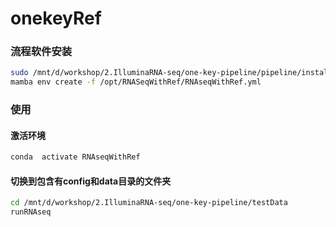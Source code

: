 # onekeyRef

### 流程软件安装
```bash
sudo /mnt/d/workshop/2.IlluminaRNA-seq/one-key-pipeline/pipeline/install
mamba env create -f /opt/RNASeqWithRef/RNAseqWithRef.yml
```

### 使用
#### 激活环境
```bash
conda  activate RNAseqWithRef
```
#### 切换到包含有config和data目录的文件夹
```bash
cd /mnt/d/workshop/2.IlluminaRNA-seq/one-key-pipeline/testData
runRNAseq
```
